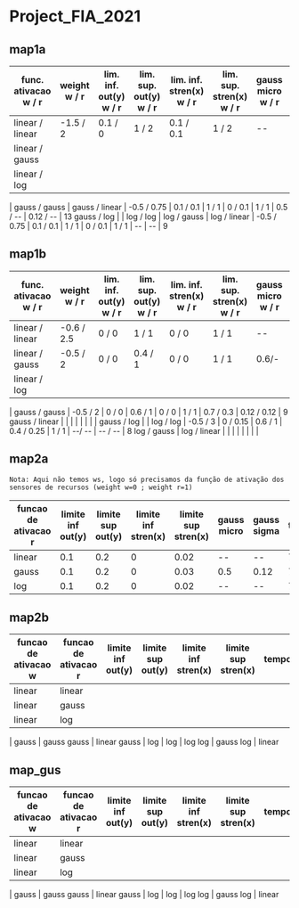 # Project_FIA_2021
 
## map1a

func. ativacao w / r | weight w / r | lim. inf. out(y) w / r | lim. sup. out(y) w / r | lim. inf. stren(x) w / r | lim. sup. stren(x) w / r | gauss micro w / r | gauss sigma w / r | tempo (s)
-- | -- | -- | -- | -- | -- | -- | -- | -- 
linear / linear | -1.5 / 2 | 0.1 / 0 | 1 / 2 | 0.1 / 0.1 | 1 / 2 | -- | -- | 8
linear / gauss | 
linear / log | 
|
gauss / gauss | 
gauss / linear | -0.5 / 0.75 | 0.1 / 0.1 | 1 / 1 | 0 / 0.1 | 1 / 1 | 0.5 / -- | 0.12 / -- | 13
gauss / log | 
|
log / log | 
log / gauss | 
log / linear | -0.5 / 0.75 | 0.1 / 0.1 | 1 / 1 | 0 / 0.1 | 1 / 1 | -- | -- | 9

## map1b

func. ativacao w / r | weight w / r | lim. inf. out(y) w / r | lim. sup. out(y) w / r | lim. inf. stren(x) w / r | lim. sup. stren(x) w / r | gauss micro w / r | gauss sigma w / r | tempo (s)
-- | -- | -- | -- | -- | -- | -- | -- | -- 
linear / linear | -0.6 / 2.5 | 0 / 0 | 1 / 1 | 0 / 0 | 1 / 1 | -- | -- | 10 
linear / gauss | -0.5 / 2 | 0 / 0 | 0.4 / 1 | 0 / 0 | 1 / 1 | 0.6/- | 0.12/- | 10 
linear / log | 
|
gauss / gauss | -0.5 / 2 | 0 / 0 | 0.6 / 1 | 0 / 0 | 1 / 1 | 0.7 / 0.3 | 0.12 / 0.12  | 9 
gauss / linear | | |  |  |  |  |  | 
gauss / log | 
|
log / log | -0.5 / 3 | 0 / 0.15 | 0.6 / 1 | 0.4 / 0.25 | 1 / 1 | --/ -- | -- / --  | 8
log / gauss | 
log / linear |  |  | |  |  |  |  | 

## map2a

`Nota: Aqui não temos ws, logo só precisamos da função de ativação dos sensores de recursos (weight w=0 ; weight r=1)`

funcao de ativacao r | limite inf out(y) | limite sup out(y) | limite inf stren(x) | limite sup stren(x) | gauss micro | gauss sigma | tempo(s)
-- | -- | -- | -- | -- | -- | -- | --
linear | 0.1 | 0.2 | 0 | 0.02 | -- | -- | 7
gauss | 0.1 | 0.2 | 0 | 0.03 | 0.5 | 0.12 | 7
log | 0.1 | 0.2 | 0 | 0.02 | -- | -- | 7


## map2b

funcao de ativacao w | funcao de ativacao r | limite inf out(y) | limite sup out(y) | limite inf stren(x) | limite sup stren(x) | tempo
-- | -- | -- | -- | -- | -- | --
linear | linear
linear | gauss
linear | log
|
gauss | gauss
gauss | linear
gauss | log
|
log | log
log | gauss
log | linear

## map_gus

funcao de ativacao w | funcao de ativacao r | limite inf out(y) | limite sup out(y) | limite inf stren(x) | limite sup stren(x) | tempo
-- | -- | -- | -- | -- | -- | --
linear | linear
linear | gauss
linear | log
|
gauss | gauss
gauss | linear
gauss | log
|
log | log
log | gauss
log | linear

